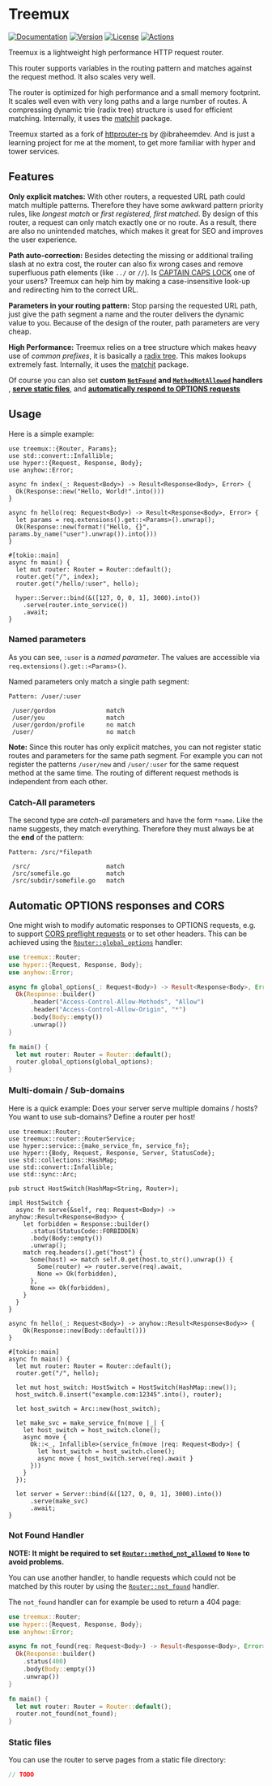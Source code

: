 # Treemux

[![Documentation](https://img.shields.io/badge/docs-0.1.0-4d76ae?style=for-the-badge)](https://docs.rs/treemux/0.1.0)
[![Version](https://img.shields.io/crates/v/treemux?style=for-the-badge)](https://crates.io/crates/treemux)
[![License](https://img.shields.io/crates/l/treemux?style=for-the-badge)](https://crates.io/crates/treemux)
[![Actions](https://img.shields.io/github/workflow/status/casualjim/rs-treemux/Rust/master?style=for-the-badge)](https://github.com/casualjim/rs-treemux/actions)

Treemux is a lightweight high performance HTTP request router.

This router supports variables in the routing pattern and matches against the request method. It also scales very well.

The router is optimized for high performance and a small memory footprint. It scales well even with very long paths and a large number of routes. A compressing dynamic trie (radix tree) structure is used for efficient matching. Internally, it uses the [matchit](https://github.com/ibraheemdev/matchit) package.

Treemux started as a fork of [httprouter-rs](https://github.com/ibraheemdev/httprouter-rs) by @ibraheemdev. And is just a learning project for me at the moment, to get more familiar with hyper and tower services.

## Features

**Only explicit matches:** With other routers, a requested URL path could match multiple patterns. Therefore they have some awkward pattern priority rules, like *longest match* or *first registered, first matched*. By design of this router, a request can only match exactly one or no route. As a result, there are also no unintended matches, which makes it great for SEO and improves the user experience.

**Path auto-correction:** Besides detecting the missing or additional trailing slash at no extra cost, the router can also fix wrong cases and remove superfluous path elements (like `../` or `//`). Is [CAPTAIN CAPS LOCK](http://www.urbandictionary.com/define.php?term=Captain+Caps+Lock) one of your users? Treemux can help him by making a case-insensitive look-up and redirecting him to the correct URL.

**Parameters in your routing pattern:** Stop parsing the requested URL path, just give the path segment a name and the router delivers the dynamic value to you. Because of the design of the router, path parameters are very cheap.

**High Performance:** Treemux relies on a tree structure which makes heavy use of *common prefixes*, it is basically a [radix tree](https://en.wikipedia.org/wiki/Radix_tree). This makes lookups extremely fast. Internally, it uses the [matchit](https://github.com/ibraheemdev/matchit) package.

Of course you can also set **custom [`NotFound`](https://docs.rs/treemux/newest/treemux/router/struct.Router.html#structfield.not_found) and  [`MethodNotAllowed`](https://docs.rs/treemux/newest/treemux/router/struct.Router.html#structfield.method_not_allowed) handlers** , [**serve static files**](https://docs.rs/treemux/newest/treemux/router/struct.Router.html#method.serve_files), and [**automatically respond to OPTIONS requests**](https://docs.rs/treemux/newest/treemux/router/struct.Router.html#structfield.global_options)

## Usage

Here is a simple example:

```rust,no_run
use treemux::{Router, Params};
use std::convert::Infallible;
use hyper::{Request, Response, Body};
use anyhow::Error;

async fn index(_: Request<Body>) -> Result<Response<Body>, Error> {
  Ok(Response::new("Hello, World!".into()))
}

async fn hello(req: Request<Body>) -> Result<Response<Body>, Error> {
  let params = req.extensions().get::<Params>().unwrap();
  Ok(Response::new(format!("Hello, {}", params.by_name("user").unwrap()).into()))
}

#[tokio::main]
async fn main() {
  let mut router: Router = Router::default();
  router.get("/", index);
  router.get("/hello/:user", hello);

  hyper::Server::bind(&([127, 0, 0, 1], 3000).into())
    .serve(router.into_service())
    .await;
}
```

### Named parameters

As you can see, `:user` is a *named parameter*. The values are accessible via `req.extensions().get::<Params>()`.

Named parameters only match a single path segment:

```ignore
Pattern: /user/:user

 /user/gordon              match
 /user/you                 match
 /user/gordon/profile      no match
 /user/                    no match
```

**Note:** Since this router has only explicit matches, you can not register static routes and parameters for the same path segment. For example you can not register the patterns `/user/new` and `/user/:user` for the same request method at the same time. The routing of different request methods is independent from each other.

### Catch-All parameters

The second type are *catch-all* parameters and have the form `*name`. Like the name suggests, they match everything. Therefore they must always be at the **end** of the pattern:

```ignore
Pattern: /src/*filepath

 /src/                     match
 /src/somefile.go          match
 /src/subdir/somefile.go   match
```

## Automatic OPTIONS responses and CORS

One might wish to modify automatic responses to OPTIONS requests, e.g. to support [CORS preflight requests](https://developer.mozilla.org/en-US/docs/Glossary/preflight_request) or to set other headers. This can be achieved using the [`Router::global_options`](https://docs.rs/treemux/newest/treemux/router/struct.Router.html#structfield.global_options) handler:

```rust
use treemux::Router;
use hyper::{Request, Response, Body};
use anyhow::Error;

async fn global_options(_: Request<Body>) -> Result<Response<Body>, Error> {
  Ok(Response::builder()
      .header("Access-Control-Allow-Methods", "Allow")
      .header("Access-Control-Allow-Origin", "*")
      .body(Body::empty())
      .unwrap())
}

fn main() {
  let mut router: Router = Router::default();
  router.global_options(global_options);
}
```

### Multi-domain / Sub-domains

Here is a quick example: Does your server serve multiple domains / hosts? You want to use sub-domains? Define a router per host!

```rust,no_run
use treemux::Router;
use treemux::router::RouterService;
use hyper::service::{make_service_fn, service_fn};
use hyper::{Body, Request, Response, Server, StatusCode};
use std::collections::HashMap;
use std::convert::Infallible;
use std::sync::Arc;

pub struct HostSwitch(HashMap<String, Router>);

impl HostSwitch {
  async fn serve(&self, req: Request<Body>) -> anyhow::Result<Response<Body>> {
    let forbidden = Response::builder()
      .status(StatusCode::FORBIDDEN)
      .body(Body::empty())
      .unwrap();
    match req.headers().get("host") {
      Some(host) => match self.0.get(host.to_str().unwrap()) {
        Some(router) => router.serve(req).await,
        None => Ok(forbidden),
      },
      None => Ok(forbidden),
    }
  }
}

async fn hello(_: Request<Body>) -> anyhow::Result<Response<Body>> {
    Ok(Response::new(Body::default()))
}

#[tokio::main]
async fn main() {
  let mut router: Router = Router::default();
  router.get("/", hello);

  let mut host_switch: HostSwitch = HostSwitch(HashMap::new());
  host_switch.0.insert("example.com:12345".into(), router);

  let host_switch = Arc::new(host_switch);
  
  let make_svc = make_service_fn(move |_| {
    let host_switch = host_switch.clone();
    async move {
      Ok::<_, Infallible>(service_fn(move |req: Request<Body>| {
        let host_switch = host_switch.clone();
        async move { host_switch.serve(req).await }
      }))
    }
  });

  let server = Server::bind(&([127, 0, 0, 1], 3000).into())
      .serve(make_svc)
      .await;
}
```

### Not Found Handler

**NOTE: It might be required to set [`Router::method_not_allowed`](https://docs.rs/treemux/newest/treemux/router/struct.Router.html#structfield.method_not_allowed) to `None` to avoid problems.**

You can use another handler, to handle requests which could not be matched by this router by using the [`Router::not_found`](https://docs.rs/treemux/newest/treemux/router/struct.Router.html#structfield.not_found) handler.

The `not_found` handler can for example be used to return a 404 page:

```rust
use treemux::Router;
use hyper::{Request, Response, Body};
use anyhow::Error;

async fn not_found(req: Request<Body>) -> Result<Response<Body>, Error> {
  Ok(Response::builder()
    .status(400)
    .body(Body::empty())
    .unwrap()) 
}

fn main() {
  let mut router: Router = Router::default();
  router.not_found(not_found);
}
```

### Static files

You can use the router to serve pages from a static file directory:

```rust
// TODO
```

